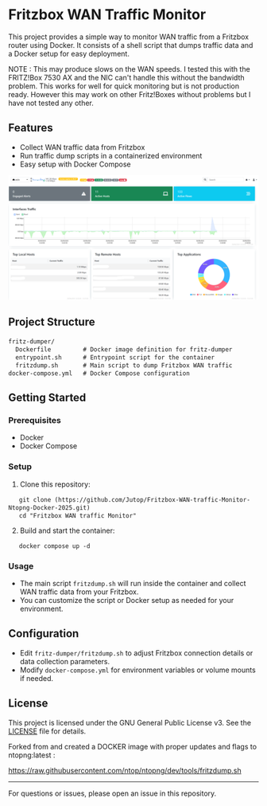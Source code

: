 # Fritzbox WAN Traffic Monitor

This project provides a simple way to monitor WAN traffic from a Fritzbox router using Docker. It consists of a shell script that dumps traffic data and a Docker setup for easy deployment.

NOTE : This may produce slows on the WAN speeds. I tested this with the FRITZ!Box 7530 AX and the NIC can't handle this without the bandwidth problem. This works for well for quick monitoring but is not production ready. However this may work on other Fritz!Boxes without problems but I have not tested any other. 

## Features
- Collect WAN traffic data from Fritzbox
- Run traffic dump scripts in a containerized environment
- Easy setup with Docker Compose

![Alt text](ntop_dash.png)

## Project Structure
```
fritz-dumper/
  Dockerfile         # Docker image definition for fritz-dumper
  entrypoint.sh      # Entrypoint script for the container
  fritzdump.sh       # Main script to dump Fritzbox WAN traffic
docker-compose.yml   # Docker Compose configuration
```

## Getting Started

### Prerequisites
- Docker
- Docker Compose

### Setup
1. Clone this repository:
```   
   git clone (https://github.com/Jutop/Fritzbox-WAN-traffic-Monitor-Ntopng-Docker-2025.git)
   cd "Fritzbox WAN traffic Monitor"
```  
2. Build and start the container:
```   
   docker compose up -d
 ```

### Usage
- The main script `fritzdump.sh` will run inside the container and collect WAN traffic data from your Fritzbox.
- You can customize the script or Docker setup as needed for your environment.

## Configuration
- Edit `fritz-dumper/fritzdump.sh` to adjust Fritzbox connection details or data collection parameters.
- Modify `docker-compose.yml` for environment variables or volume mounts if needed.

## License
This project is licensed under the GNU General Public License v3. See the [LICENSE](LICENSE) file for details.

Forked from and created a DOCKER image with proper updates and flags to ntopng:latest :


https://raw.githubusercontent.com/ntop/ntopng/dev/tools/fritzdump.sh

---

For questions or issues, please open an issue in this repository.



